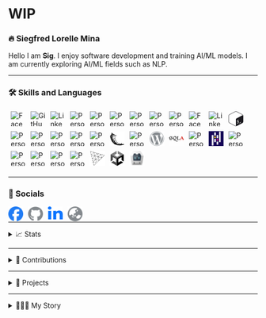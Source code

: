 # WIP

### 🔥 Siegfred Lorelle Mina
Hello I am **Sig**. I enjoy software development and training AI/ML models. I am currently exploring AI/ML fields such as NLP.

---

### 🛠️ Skills and Languages
<img align="left" alt="Facebook Logo" height="30px" width="30px" style="padding: 5px;" src="https://cdn.jsdelivr.net/gh/devicons/devicon@latest/icons/python/python-original.svg" />
<img align="left" alt="GitHub Logo" height="30px" width="30px" style="padding: 5px" src="https://cdn.jsdelivr.net/gh/devicons/devicon@latest/icons/javascript/javascript-plain.svg" />
<img align="left" alt="LinkedIn Logo" height="30px" width="30px" style="padding: 5px" src="https://cdn.jsdelivr.net/gh/devicons/devicon@latest/icons/csharp/csharp-original.svg" />
<img align="left" alt="Personal Website Logo" height="30px" width="30px" style="padding: 5px" src="https://cdn.jsdelivr.net/gh/devicons/devicon@latest/icons/php/php-original.svg" />
<img align="left" alt="Personal Website Logo" height="30px" width="30px" style="padding: 5px" src="https://cdn.jsdelivr.net/gh/devicons/devicon@latest/icons/c/c-original.svg" />
<img align="left" alt="Personal Website Logo" height="30px" width="30px" style="padding: 5px" src="https://cdn.jsdelivr.net/gh/devicons/devicon@latest/icons/r/r-original.svg" />

<img align="left" alt="Personal Website Logo" height="30px" width="30px" style="padding: 5px" src="https://cdn.jsdelivr.net/gh/devicons/devicon@latest/icons/sqlite/sqlite-original.svg" />
<img align="left" alt="Personal Website Logo" height="30px" width="30px" style="padding: 5px" src="https://cdn.jsdelivr.net/gh/devicons/devicon@latest/icons/mysql/mysql-original.svg" />
<img align="left" alt="Personal Website Logo" height="30px" width="30px" style="padding: 5px" src="https://cdn.jsdelivr.net/gh/devicons/devicon@latest/icons/postgresql/postgresql-original.svg" />


<img align="left" alt="Facebook Logo" height="30px" width="30px" style="padding: 5px;" src="https://cdn.jsdelivr.net/gh/devicons/devicon@latest/icons/git/git-original.svg" />
<img align="left" alt="LinkedIn Logo" height="30px" width="30px" style="padding: 5px" src="https://cdn.jsdelivr.net/gh/devicons/devicon@latest/icons/linux/linux-original.svg" />
<img align="left" alt="GitHub Logo" height="30px" width="30px" style="padding: 5px;" src="./icons/bash.png" />
<img align="left" alt="Personal Website Logo" height="30px" width="30px" style="padding: 5px" src="https://cdn.jsdelivr.net/gh/devicons/devicon@latest/icons/docker/docker-plain.svg" />

<img align="left" alt="Personal Website Logo" height="30px" width="30px" style="padding: 5px" src="https://cdn.jsdelivr.net/gh/devicons/devicon@latest/icons/html5/html5-original.svg" />
<img align="left" alt="Personal Website Logo" height="30px" width="30px" style="padding: 5px" src="https://cdn.jsdelivr.net/gh/devicons/devicon@latest/icons/css3/css3-original.svg" />
<img align="left" alt="Personal Website Logo" height="30px" width="30px" style="padding: 5px" src="https://cdn.jsdelivr.net/gh/devicons/devicon@latest/icons/bootstrap/bootstrap-original.svg" />
<img align="left" alt="Personal Website Logo" height="30px" width="30px" style="padding: 5px" src="https://cdn.jsdelivr.net/gh/devicons/devicon@latest/icons/react/react-original.svg" />
<img align="left" alt="Personal Website Logo" height="30px" width="30px" style="padding: 5px" src="./icons/flask.png" />
<img align="left" alt="Personal Website Logo" height="30px" width="30px" style="padding: 5px" src="https://cdn.jsdelivr.net/gh/devicons/devicon@latest/icons/laravel/laravel-original.svg" />
<img align="left" alt="Personal Website Logo" height="30px" width="30px" style="padding: 5px" src="./icons/wordpress.svg" />
<img align="left" alt="Personal Website Logo" height="30px" width="30px" style="padding: 5px" src="./icons/sql-alchemy.png" />


<img align="left" alt="Personal Website Logo" height="30px" width="30px" style="padding: 5px" src="https://cdn.jsdelivr.net/gh/devicons/devicon@latest/icons/jupyter/jupyter-original.svg" />
<img align="left" alt="Personal Website Logo" height="30px" width="30px" style="padding: 5px" src="./icons/pandas.jpg" />
<img align="left" alt="Personal Website Logo" height="30px" width="30px" style="padding: 5px" src="https://cdn.jsdelivr.net/gh/devicons/devicon@latest/icons/numpy/numpy-original.svg" />
<img align="left" alt="Personal Website Logo" height="30px" width="30px" style="padding: 5px" src="https://cdn.jsdelivr.net/gh/devicons/devicon@latest/icons/scikitlearn/scikitlearn-original.svg" />
<img align="left" alt="Personal Website Logo" height="30px" width="30px" style="padding: 5px" src="https://cdn.jsdelivr.net/gh/devicons/devicon@latest/icons/matplotlib/matplotlib-original.svg" />
<img align="left" alt="Personal Website Logo" height="30px" width="30px" style="padding: 5px" src="https://cdn.jsdelivr.net/gh/devicons/devicon@latest/icons/keras/keras-original.svg" />
<img align="left" alt="Personal Website Logo" height="30px" width="30px" style="padding: 5px" src="https://cdn.jsdelivr.net/gh/devicons/devicon@latest/icons/tensorflow/tensorflow-original.svg" />


<img align="left" alt="Personal Website Logo" height="30px" width="30px" style="padding: 5px" src="./icons/threejs.png" />
<img align="left" alt="Personal Website Logo" height="30px" width="30px" style="padding: 5px" src="./icons/unity.png" />
<img alt="Personal Website Logo" height="30px" width="30px" style="padding: 5px" src="./icons/apache-cordova.svg" />

<br />

---

### 🔗 Socials
[<img align="left" alt="Facebook Logo" height="30px" width="30px" style="padding-right: 10px" src="./icons/facebook.svg" />](https://www.facebook.com/profile.php?id=1718881634)
[<img align="left" alt="GitHub Logo" height="30px" width="30px" style="padding-right: 10px" src="./icons/github.svg" />](https://github.com/SiegfredLorelle)
[<img align="left" alt="LinkedIn Logo" height="30px" width="30px" style="padding-right: 10px" src="./icons/linkedin-in.svg" />](https://www.linkedin.com/in/siegfred-lorelle-mina)
[<img align="left" alt="Personal Website Logo" height="30px" width="30px" style="padding-right: 10px" src="./icons/globe.svg" />](https://siegfredlorelle.github.io/personal-website)

<br />

---

<details>
<summary>📈 Stats</summary>
TODO: socials here
</details>

---

<details>
<summary>🐍 Contributions</summary>
TODO: socials here
</details>

---

<details>
<summary>📂 Projects</summary>
TODO: projects here
</details>

---

<details>
<summary>👨🏻‍💻 My Story</summary>
TODO: story here
</details>


<!-- 
TODOS:
- Finish skills
    - Add missing icons
    - Use better icons for light and dark mode
- Add infos on stats
- Add infos on projects
- Add infos on my journey
- Toggle dropdown for stats, projects & journey
- Add top commits badge
- Convert skills and socials to be dropdown
 -->
<!--
**SiegfredLorelle/SiegfredLorelle** is a ✨ _special_ ✨ repository because its `README.md` (this file) appears on your GitHub profile.

Here are some ideas to get you started:

- 🔭 I’m currently working on ...
- 🌱 I’m currently learning ...
- 👯 I’m looking to collaborate on ...
- 🤔 I’m looking for help with ...
- 💬 Ask me about ...
- 📫 How to reach me: ...
- 😄 Pronouns: ...
- ⚡ Fun fact: ...
-->
